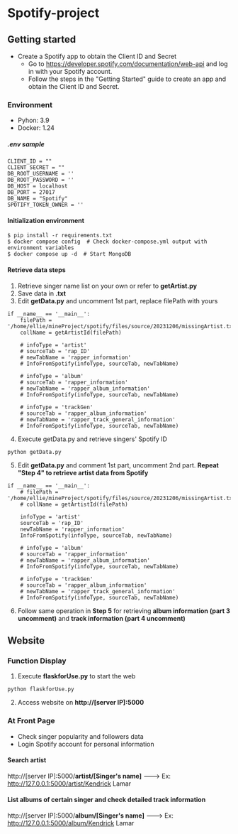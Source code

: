 # Spotify-project

## Getting started
* Create a Spotify app to obtain the Client ID and Secret
  * Go to https://developer.spotify.com/documentation/web-api and log in with your Spotify account.
  * Follow the steps in the "Getting Started" guide to create an app and obtain the Client ID and Secret.

### Environment
* Pyhon: 3.9
* Docker: 1.24

##### .env sample
```
CLIENT_ID = ""
CLIENT_SECRET = ""
DB_ROOT_USERNAME = ''
DB_ROOT_PASSWORD = ''
DB_HOST = localhost
DB_PORT = 27017
DB_NAME = "Spotify"
SPOTIFY_TOKEN_OWNER = ''
```
#### Initialization environment
```
$ pip install -r requirements.txt  
$ docker compose config  # Check docker-compose.yml output with environment variables
$ docker compose up -d  # Start MongoDB
```

#### Retrieve data steps
1. Retrieve singer name list on your own or refer to __getArtist.py__
2. Save data in __.txt__
3. Edit __getData.py__ and uncomment 1st part, replace filePath with yours
```
if __name__ == '__main__':
    filePath = '/home/ellie/mineProject/spotify/files/source/20231206/missingArtist.txt'
    collName = getArtistId(filePath)

    # infoType = 'artist'
    # sourceTab = 'rap_ID'
    # newTabName = 'rapper_information'
    # InfoFromSpotify(infoType, sourceTab, newTabName)

    # infoType = 'album'
    # sourceTab = 'rapper_information'
    # newTabName = 'rapper_album_information'
    # InfoFromSpotify(infoType, sourceTab, newTabName)

    # infoType = 'trackGen'
    # sourceTab = 'rapper_album_information'
    # newTabName = 'rapper_track_general_information'
    # InfoFromSpotify(infoType, sourceTab, newTabName)
```

4. Execute getData.py and retrieve singers' Spotify ID
```
python getData.py
```

5. Edit __getData.py__ and comment 1st part, uncomment 2nd part.  __Repeat "Step 4" to retrieve artist data from Spotify__
```
if __name__ == '__main__':
    # filePath = '/home/ellie/mineProject/spotify/files/source/20231206/missingArtist.txt'
    # collName = getArtistId(filePath)

    infoType = 'artist'
    sourceTab = 'rap_ID'
    newTabName = 'rapper_information'
    InfoFromSpotify(infoType, sourceTab, newTabName)

    # infoType = 'album'
    # sourceTab = 'rapper_information'
    # newTabName = 'rapper_album_information'
    # InfoFromSpotify(infoType, sourceTab, newTabName)

    # infoType = 'trackGen'
    # sourceTab = 'rapper_album_information'
    # newTabName = 'rapper_track_general_information'
    # InfoFromSpotify(infoType, sourceTab, newTabName)
```

6. Follow same operation in __Step 5__ for retrieving __album information (part 3 uncomment)__ and __track information (part 4 uncomment)__


## Website
### Function Display

1. Execute __flaskforUse.py__ to start the web
```
python flaskforUse.py
```
2. Access website on __http://[server IP]:5000__

### At Front Page
* Check singer popularity and followers data
* Login Spotify account for personal information

#### Search artist
http://[server IP]:5000/__artist/[Singer's name]__  --->  Ex: http://127.0.0.1:5000/artist/Kendrick Lamar

#### List albums of certain singer and check detailed track information
http://[server IP]:5000/__album/[Singer's name]__   --->  Ex: http://127.0.0.1:5000/album/Kendrick Lamar
